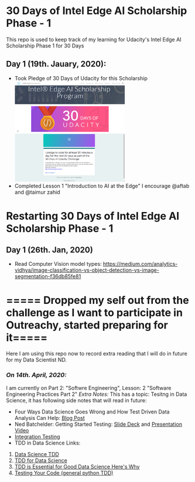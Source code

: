 # 30 Days of Intel Edge AI Scholarship Phase - 1
This repo is used to keep track of my learning for Udacity's  Intel Edge AI Scholarship Phase 1 for 30 Days

## Day 1 (19th. Jauary, 2020):
- Took Pledge of 30 Days of Udacity for this Scholarship </br><img src="https://github.com/Sidrah-Madiha/-30-Days-of-Intel-Edge-AI-Scholarship-Phase-1/blob/master/Images/Pledge1.png" width=300> <img src="https://github.com/Sidrah-Madiha/-30-Days-of-Intel-Edge-AI-Scholarship-Phase-1/blob/master/Images/Pledge2.png" width=300>
- Completed Lesson 1 "Introduction to AI at the Edge" 
I encourage @aftab and @taimur zahid 


# Restarting 30 Days of Intel Edge AI Scholarship Phase - 1 
## Day 1 (26th. Jan, 2020)
- Read Computer Vision model types: https://medium.com/analytics-vidhya/image-classification-vs-object-detection-vs-image-segmentation-f36db85fe81

# ===== Dropped my self out from the challenge as I want to participate in Outreachy, started preparing for it=====

Here I am using this repo now to record extra reading that I will do in future for my Data Scientist ND.

### *On 14th. April, 2020:*
I am currently on Part 2: "Softwre Engineering", Lesson: 2 "Software Engineering Practices Part 2"
_Extra Notes:_
This has a topic: Tesitng in Data Science, it has following side notes that will read in future:
- Four Ways Data Science Goes Wrong and How Test Driven Data Analysis Can Help: [Blog Post ](https://www.predictiveanalyticsworld.com/machinelearningtimes/four-ways-data-science-goes-wrong-and-how-test-driven-data-analysis-can-help/6947/)
- Ned Batchelder: Getting Started Testing: [Slide Deck](https://speakerdeck.com/pycon2014/getting-started-testing-by-ned-batchelder?slide=12) and [Presentation Video](https://www.youtube.com/watch?v=FxSsnHeWQBY)
- [Integration Testing](https://www.fullstackpython.com/integration-testing.html)
- TDD in Data Science Links:
1. [Data Science TDD](https://www.linkedin.com/pulse/data-science-test-driven-development-sam-savage/)
2. [TDD for Data Science](http://engineering.pivotal.io/post/test-driven-development-for-data-science/)
3. [TDD is Essential for Good Data Science Here's Why](https://medium.com/@karijdempsey/test-driven-development-is-essential-for-good-data-science-heres-why-db7975a03a44)
4. [Testing Your Code (general python TDD)](http://docs.python-guide.org/en/latest/writing/tests/)

